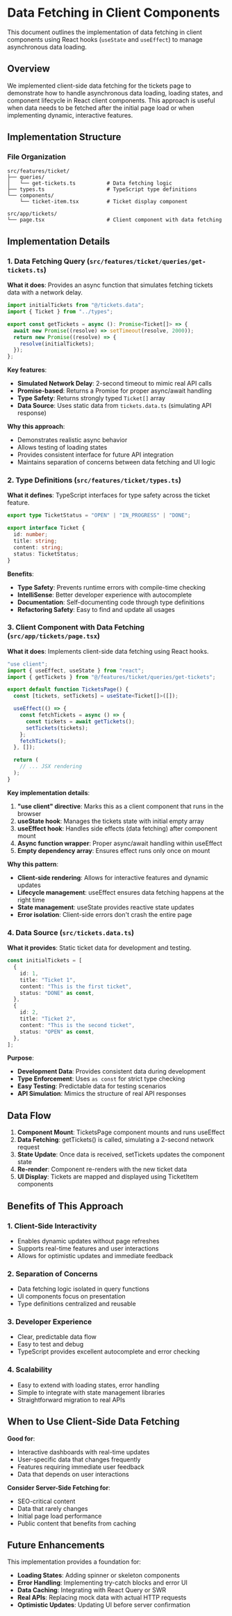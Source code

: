# Data Fetching in Client Components

This document outlines the implementation of data fetching in client components using React hooks (`useState` and `useEffect`) to manage asynchronous data loading.

## Overview

We implemented client-side data fetching for the tickets page to demonstrate how to handle asynchronous data loading, loading states, and component lifecycle in React client components. This approach is useful when data needs to be fetched after the initial page load or when implementing dynamic, interactive features.

## Implementation Structure

### File Organization

```
src/features/ticket/
├── queries/
│   └── get-tickets.ts          # Data fetching logic
├── types.ts                    # TypeScript type definitions
└── components/
    └── ticket-item.tsx         # Ticket display component

src/app/tickets/
└── page.tsx                    # Client component with data fetching
```

## Implementation Details

### 1. Data Fetching Query (`src/features/ticket/queries/get-tickets.ts`)

**What it does**: Provides an async function that simulates fetching tickets data with a network delay.

```typescript
import initialTickets from "@/tickets.data";
import { Ticket } from "../types";

export const getTickets = async (): Promise<Ticket[]> => {
  await new Promise((resolve) => setTimeout(resolve, 2000));
  return new Promise((resolve) => {
    resolve(initialTickets);
  });
};
```

**Key features**:

- **Simulated Network Delay**: 2-second timeout to mimic real API calls
- **Promise-based**: Returns a Promise for proper async/await handling
- **Type Safety**: Returns strongly typed `Ticket[]` array
- **Data Source**: Uses static data from `tickets.data.ts` (simulating API response)

**Why this approach**:

- Demonstrates realistic async behavior
- Allows testing of loading states
- Provides consistent interface for future API integration
- Maintains separation of concerns between data fetching and UI logic

### 2. Type Definitions (`src/features/ticket/types.ts`)

**What it defines**: TypeScript interfaces for type safety across the ticket feature.

```typescript
export type TicketStatus = "OPEN" | "IN_PROGRESS" | "DONE";

export interface Ticket {
  id: number;
  title: string;
  content: string;
  status: TicketStatus;
}
```

**Benefits**:

- **Type Safety**: Prevents runtime errors with compile-time checking
- **IntelliSense**: Better developer experience with autocomplete
- **Documentation**: Self-documenting code through type definitions
- **Refactoring Safety**: Easy to find and update all usages

### 3. Client Component with Data Fetching (`src/app/tickets/page.tsx`)

**What it does**: Implements client-side data fetching using React hooks.

```typescript
"use client";
import { useEffect, useState } from "react";
import { getTickets } from "@/features/ticket/queries/get-tickets";

export default function TicketsPage() {
  const [tickets, setTickets] = useState<Ticket[]>([]);

  useEffect(() => {
    const fetchTickets = async () => {
      const tickets = await getTickets();
      setTickets(tickets);
    };
    fetchTickets();
  }, []);

  return (
    // ... JSX rendering
  );
}
```

**Key implementation details**:

1. **"use client" directive**: Marks this as a client component that runs in the browser
2. **useState hook**: Manages the tickets state with initial empty array
3. **useEffect hook**: Handles side effects (data fetching) after component mount
4. **Async function wrapper**: Proper async/await handling within useEffect
5. **Empty dependency array**: Ensures effect runs only once on mount

**Why this pattern**:

- **Client-side rendering**: Allows for interactive features and dynamic updates
- **Lifecycle management**: useEffect ensures data fetching happens at the right time
- **State management**: useState provides reactive state updates
- **Error isolation**: Client-side errors don't crash the entire page

### 4. Data Source (`src/tickets.data.ts`)

**What it provides**: Static ticket data for development and testing.

```typescript
const initialTickets = [
  {
    id: 1,
    title: "Ticket 1",
    content: "This is the first ticket",
    status: "DONE" as const,
  },
  {
    id: 2,
    title: "Ticket 2",
    content: "This is the second ticket",
    status: "OPEN" as const,
  },
];
```

**Purpose**:

- **Development Data**: Provides consistent data during development
- **Type Enforcement**: Uses `as const` for strict type checking
- **Easy Testing**: Predictable data for testing scenarios
- **API Simulation**: Mimics the structure of real API responses

## Data Flow

1. **Component Mount**: TicketsPage component mounts and runs useEffect
2. **Data Fetching**: getTickets() is called, simulating a 2-second network request
3. **State Update**: Once data is received, setTickets updates the component state
4. **Re-render**: Component re-renders with the new ticket data
5. **UI Display**: Tickets are mapped and displayed using TicketItem components

## Benefits of This Approach

### 1. **Client-Side Interactivity**

- Enables dynamic updates without page refreshes
- Supports real-time features and user interactions
- Allows for optimistic updates and immediate feedback

### 2. **Separation of Concerns**

- Data fetching logic isolated in query functions
- UI components focus on presentation
- Type definitions centralized and reusable

### 3. **Developer Experience**

- Clear, predictable data flow
- Easy to test and debug
- TypeScript provides excellent autocomplete and error checking

### 4. **Scalability**

- Easy to extend with loading states, error handling
- Simple to integrate with state management libraries
- Straightforward migration to real APIs

## When to Use Client-Side Data Fetching

**Good for**:

- Interactive dashboards with real-time updates
- User-specific data that changes frequently
- Features requiring immediate user feedback
- Data that depends on user interactions

**Consider Server-Side Fetching for**:

- SEO-critical content
- Data that rarely changes
- Initial page load performance
- Public content that benefits from caching

## Future Enhancements

This implementation provides a foundation for:

- **Loading States**: Adding spinner or skeleton components
- **Error Handling**: Implementing try-catch blocks and error UI
- **Data Caching**: Integrating with React Query or SWR
- **Real APIs**: Replacing mock data with actual HTTP requests
- **Optimistic Updates**: Updating UI before server confirmation
